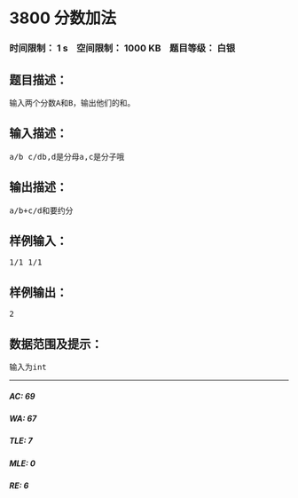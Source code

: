 # 3800 分数加法   
### 时间限制： 1 s&nbsp;&nbsp;&nbsp;&nbsp;空间限制： 1000 KB&nbsp;&nbsp;&nbsp;&nbsp;题目等级： 白银  
## 题目描述：  

<pre>
输入两个分数A和B，输出他们的和。
</pre>
  
  
## 输入描述：  

<pre>
a/b c/db,d是分母a,c是分子哦
</pre>
  
  
## 输出描述：  

<pre>
a/b+c/d和要约分
</pre>
  
  
## 样例输入：  

<pre>
1/1 1/1
</pre>
  
  
## 样例输出：  

<pre>
2
</pre>
  
  
## 数据范围及提示：  

<pre>
输入为int
</pre>
  
  
***  

##### AC: 69  
##### WA: 67  
##### TLE: 7  
##### MLE: 0  
##### RE: 6  
